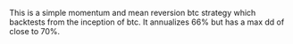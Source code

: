 This is a simple momentum and mean reversion btc strategy which backtests from the inception of btc. It annualizes 66% but has a max dd of close to 70%.
